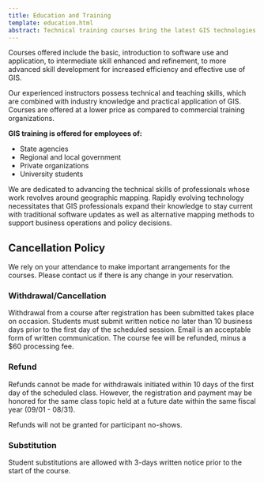 ```yaml
---
title: Education and Training
template: education.html
abstract: Technical training courses bring the latest GIS technologies and skills to a range of professional skill levels in the workplace.
---
```

Courses offered include the basic, introduction to software use and application, to intermediate skill enhanced and refinement, to more advanced skill development for increased efficiency and effective use of GIS.

Our experienced instructors possess technical and teaching skills, which are combined with industry knowledge and practical application of GIS.  Courses are offered at a lower price as compared to commercial training organizations.

**GIS training is offered for employees of:**
- State agencies
- Regional and local government
- Private organizations
- University students

We are dedicated to advancing the technical skills of professionals whose work revolves around geographic mapping.  Rapidly evolving technology necessitates that GIS professionals expand their knowledge to stay current with traditional software updates as well as alternative mapping methods to support business operations and policy decisions.

## Cancellation Policy
We rely on your attendance to make important arrangements for the courses. Please contact us if there is any change in your reservation.

### Withdrawal/Cancellation
Withdrawal from a course after registration has been submitted takes place on occasion.  Students must submit written notice no later than 10 business days prior to the first day of the scheduled session.  Email is an acceptable form of written communication.  The course fee will be refunded, minus a $60 processing fee.

### Refund
Refunds cannot be made for withdrawals initiated within 10 days of the first day of the scheduled class.  However, the registration and payment may be honored for the same class topic held at a future date within the same fiscal year (09/01 - 08/31).

Refunds will not be granted for participant no-shows. 

### Substitution
Student substitutions are allowed with 3-days written notice prior to the start of the course.
